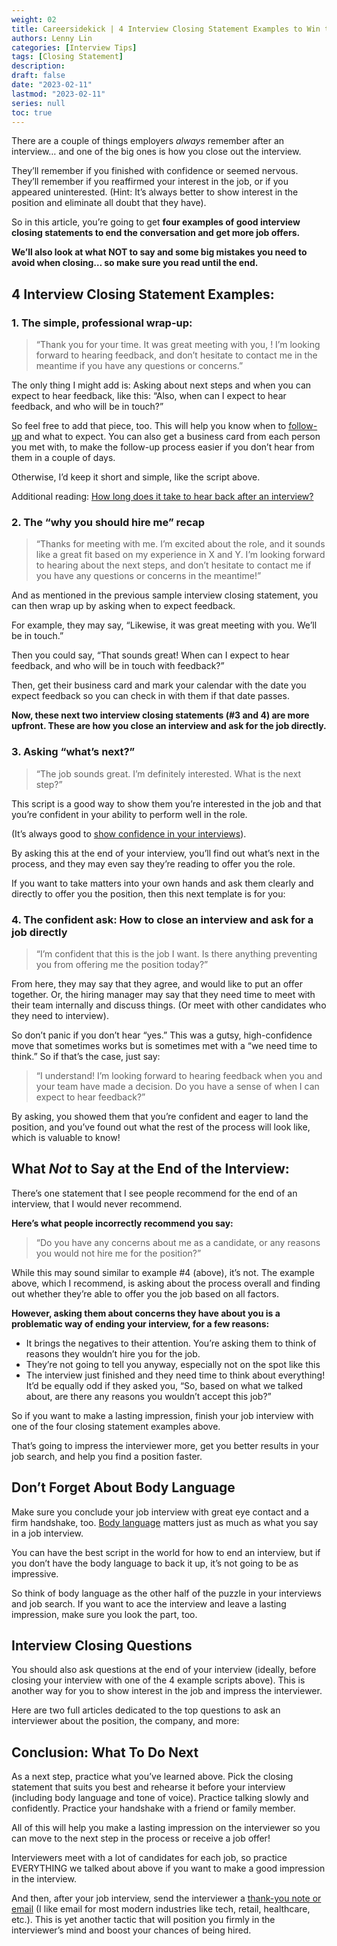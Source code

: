 ```yaml
---
weight: 02
title: Careersidekick | 4 Interview Closing Statement Examples to Win the Job
authors: Lenny Lin
categories: [Interview Tips]
tags: [Closing Statement]
description: 
draft: false
date: "2023-02-11"
lastmod: "2023-02-11"
series: null
toc: true
---
```



There are a couple of things employers *always* remember after an interview… and one of the big ones is how you close out the interview.

They’ll remember if you finished with confidence or seemed nervous. They’ll remember if you reaffirmed your interest in the job, or if you appeared uninterested. (Hint: It’s always better to show interest in the position and eliminate all doubt that they have).

So in this article, you’re going to get **four examples of good interview closing statements to end the conversation and get more job offers.**

**We’ll also look at what NOT to say and some big mistakes you need to avoid when closing… so make sure you read until the end.**

## 4 Interview Closing Statement Examples:

### 1. The simple, professional wrap-up:

> “Thank you for your time. It was great meeting with you, <NAME>! I’m looking forward to hearing feedback, and don’t hesitate to contact me in the meantime if you have any questions or concerns.”
> 

The only thing I might add is: Asking about next steps and when you can expect to hear feedback, like this: “Also, when can I expect to hear feedback, and who will be in touch?”

So feel free to add that piece, too. This will help you know when to [follow-up](https://careersidekick.com/follow-up-after-interview-no-response/) and what to expect. You can also get a business card from each person you met with, to make the follow-up process easier if you don’t hear from them in a couple of days.

Otherwise, I’d keep it short and simple, like the script above.

Additional reading: [How long does it take to hear back after an interview?](https://careersidekick.com/why-does-it-take-so-long-to-hear-back-from-interview/)

### 2. The “why you should hire me” recap

> “Thanks for meeting with me. I’m excited about the role, and it sounds like a great fit based on my experience in X and Y. I’m looking forward to hearing about the next steps, and don’t hesitate to contact me if you have any questions or concerns in the meantime!”
> 

And as mentioned in the previous sample interview closing statement, you can then wrap up by asking when to expect feedback.

For example, they may say, “Likewise, it was great meeting with you. We’ll be in touch.”

Then you could say, “That sounds great! When can I expect to hear feedback, and who will be in touch with feedback?”

Then, get their business card and mark your calendar with the date you expect feedback so you can check in with them if that date passes.

**Now, these next two interview closing statements (#3 and 4) are more upfront. These are how you close an interview and ask for the job directly.**

### 3. Asking “what’s next?”

> “The job sounds great. I’m definitely interested. What is the next step?”
> 

This script is a good way to show them you’re interested in the job and that you’re confident in your ability to perform well in the role.

(It’s always good to [show confidence in your interviews](https://careersidekick.com/show-confidence-interview/)).

By asking this at the end of your interview, you’ll find out what’s next in the process, and they may even say they’re reading to offer you the role.

If you want to take matters into your own hands and ask them clearly and directly to offer you the position, then this next template is for you:

### 4. The confident ask: How to close an interview and ask for a job directly

> “I’m confident that this is the job I want. Is there anything preventing you from offering me the position today?”
> 

From here, they may say that they agree, and would like to put an offer together. Or, the hiring manager may say that they need time to meet with their team internally and discuss things. (Or meet with other candidates who they need to interview).

So don’t panic if you don’t hear “yes.” This was a gutsy, high-confidence move that sometimes works but is sometimes met with a “we need time to think.” So if that’s the case, just say:

> “I understand! I’m looking forward to hearing feedback when you and your team have made a decision. Do you have a sense of when I can expect to hear feedback?”
> 

By asking, you showed them that you’re confident and eager to land the position, and you’ve found out what the rest of the process will look like, which is valuable to know!

## What *Not* to Say at the End of the Interview:

There’s one statement that I see people recommend for the end of an interview, that I would never recommend.

**Here’s what people incorrectly recommend you say:**

> “Do you have any concerns about me as a candidate, or any reasons you would not hire me for the position?”
> 

While this may sound similar to example #4 (above), it’s not. The example above, which I recommend, is asking about the process overall and finding out whether they’re able to offer you the job based on all factors.

**However, asking them about concerns they have about you is a problematic way of ending your interview, for a few reasons:**

- It brings the negatives to their attention. You’re asking them to think of reasons they wouldn’t hire you for the job.
- They’re not going to tell you anyway, especially not on the spot like this
- The interview just finished and they need time to think about everything! It’d be equally odd if they asked you, “So, based on what we talked about, are there any reasons you wouldn’t accept this job?”

So if you want to make a lasting impression, finish your job interview with one of the four closing statement examples above.

That’s going to impress the interviewer more, get you better results in your job search, and help you find a position faster.

## Don’t Forget About Body Language

Make sure you conclude your job interview with great eye contact and a firm handshake, too. [Body language](https://careersidekick.com/body-language-tips/) matters just as much as what you say in a job interview.

You can have the best script in the world for how to end an interview, but if you don’t have the body language to back it up, it’s not going to be as impressive.

So think of body language as the other half of the puzzle in your interviews and job search. If you want to ace the interview and leave a lasting impression, make sure you look the part, too.

## Interview Closing Questions

You should also ask questions at the end of your interview (ideally, before closing your interview with one of the 4 example scripts above). This is another way for you to show interest in the job and impress the interviewer.

Here are two full articles dedicated to the top questions to ask an interviewer about the position, the company, and more:

## Conclusion: What To Do Next

As a next step, practice what you’ve learned above. Pick the closing statement that suits you best and rehearse it before your interview (including body language and tone of voice). Practice talking slowly and confidently. Practice your handshake with a friend or family member.

All of this will help you make a lasting impression on the interviewer so you can move to the next step in the process or receive a job offer!

Interviewers meet with a lot of candidates for each job, so practice EVERYTHING we talked about above if you want to make a good impression in the interview.

And then, after your job interview, send the interviewer a [thank-you note or email](https://careersidekick.com/thank-you-note-after-interview/) (I like email for most modern industries like tech, retail, healthcare, etc.). This is yet another tactic that will position you firmly in the interviewer’s mind and boost your chances of being hired.
